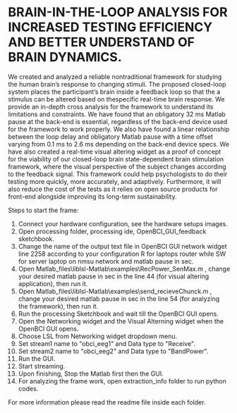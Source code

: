 # BRAIN-IN-THE-LOOP ANALYSIS FOR INCREASED TESTING EFFICIENCY AND BETTER UNDERSTAND OF BRAIN DYNAMICS.

We created and analyzed a reliable nontraditional framework for studying the human brain’s response to changing  stimuli. The proposed closed-loop system places the participant’s brain inside a feedback loop so that the a stimulus can be altered based on thespecific real-time brain response. We provide an in-depth cross analysis for the framework to understand its limitations and constraints.
We have found that an obligatory 32 ms Matlab pause at the back-end is essential,  regardless of the back-end device used for the framework to work properly. We also have found a linear relationship between the loop delay and obligatory Matlab pause with a time offset varying from 0.1 ms to 2.6 ms depending on the back-end device specs. We have also created a real-time visual altering widget as a proof of concept for the viability of our closed-loop brain state-dependent brain stimulation framework, where the visual perspective of the subject changes according to the feedback signal. 
This framework could help psychologists to do their testing more quickly, more accurately, and adaptively. Furthermore, it will also reduce the cost of the tests as it relies on open source products for front-end alongside improving its long-term sustainability.

Steps to start the frame:
1. Connect your hardware configuration, see the hardware setups images.
2. Open processing folder, processing ide, OpenBCI_GUI_feedback sketchbook.
3. Change the name of the output text file in OpenBCI GUI network widget line 2258 according to your configuration R for laptops router while SW for server laptop on nmsu network
    and matlab pause in sec.
4. Open Matlab_files\liblsl-Matlab\examples\RecPower_SenMax.m , change your desired matlab pause in sec in the line 44  (for visual altering application), then run it. 
5. Open Matlab_files\liblsl-Matlab\examples\send_recieveChunck.m , change your desired matlab pause in sec in the line 54  (for analyzing the framework), then run it.
6. Run the processing Sketchbook and wait till the OpenBCI GUI opens.
7. Open the Networking widget and the Visual Alterning widget when the OpenBCI GUI opens.
8. Choose LSL from Networking widget dropdown menu.
9. Set stream1 name to "obci_eeg1" and Data type to "Receive".
10. Set stream2 name to "obci_eeg2" and Data type to "BandPower".
11. Run the GUI.
12. Start streaming.
13. Upon finishing, Stop the Matlab first then the GUI.
14. For analyzing the frame work, open extraction_info folder to run python codes.

For more information please read the readme file inside each folder.


